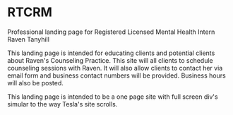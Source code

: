 # RTCRM

Professional landing page for Registered Licensed Mental Health Intern Raven Tanyhill

This landing page is intended for educating clients and potential clients about Raven's Counseling Practice.
This site will all clients to schedule counseling sessions with Raven. It will also allow clients to contact her via email form and business contact numbers will be provided. Business hours will also be posted.

This landing page is intended to be a one page site with full screen div's simular to the way Tesla's site scrolls.
